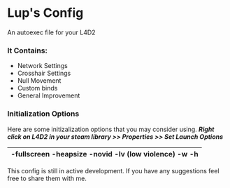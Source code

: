 # Lup's Config

An autoexec file for your L4D2

### It Contains:
* Network Settings
* Crosshair Settings
* Null Movement
* Custom binds
* General Improvement

### Initialization Options

Here are some initizalization options that you may consider using.
**_Right click on L4D2 in your steam library >> Properties >> Set Launch Options_**
      
 -fullscreen -heapsize <kilobytes> -novid -lv (low violence) -w <screen width> -h <screen height> |
 ---------------|

This config is still in active development. If you have any suggestions feel free to share them with me.
